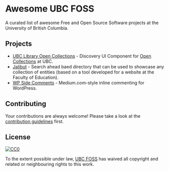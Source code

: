 # Awesome UBC FOSS

A curated list of awesome Free and Open Source Software projects at the University of British Columbia.

## Projects

* [UBC Library Open Collections](https://github.com/ubc-library/open-collections-discovery-ui) - Discovery UI Component for [Open Collections](https://open.library.ubc.ca/) at UBC.
* [Jalibut](https://github.com/darshandsoni/jalibut) - Search ahead baed directory that can be used to showcase any collection of entities (based on a tool developed for a website at the Faculty of Education).
* [WP Side Comments](https://github.com/richardtape/wp-side-comments) - Medium.com-style inline commenting for WordPress.

## Contributing

Your contributions are always welcome! Please take a look at the [contribution guidelines](https://github.com/ubcfoss/awesome-ubc-foss/blob/master/CONTRIBUTING.md) first.

## License

[![CC0](http://i.creativecommons.org/p/zero/1.0/88x31.png)](http://creativecommons.org/publicdomain/zero/1.0/)

To the extent possible under law, [UBC FOSS](https://github.com/ubcfoss) has waived all copyright and related or neighbouring rights to this work.
